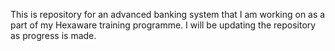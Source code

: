 This is repository for an advanced banking system that I am working on as a part of my Hexaware training programme. I will be updating the repository as progress is made.
